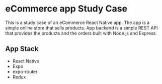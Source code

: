 # eCommerce app Study Case

This is a study case of an eCommerce React Native app. The app is a simple online store that sells products.
App backend is a simple REST API that provides the products and the orders built with Node.js and Express.

 ## App Stack

- React Native
- Expo
- expo-router
- Redux
